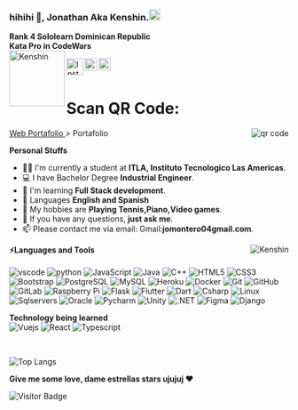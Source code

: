 ### hihihi 👋, Jonathan Aka Kenshin.<code><img height="20" src="https://cdn.countryflags.com/thumbs/dominican-republic/flag-400.png"></code>
**Rank 4 Sololearn Dominican Republic**
<br />
**Kata Pro in CodeWars**
<br />
<img width= "100" align="left"  src="https://upload.wikimedia.org/wikipedia/commons/thumb/d/dc/Los_K_Morales_Logo_2013.svg/1028px-Los_K_Morales_Logo_2013.svg.png" alt="Kenshin" />


<a href="https://www.instagram.com/jonathanm0404/">
  <img align="left" alt="Instagram" width="30"  src="https://user-images.githubusercontent.com/71537694/153091823-414f154b-f622-4696-80cd-77df07186cd6.png" />
</a>


<a href="https://github.com/itskenshin/">
  <img align="left" alt="Github" width="22px" src="https://cdn-icons-png.flaticon.com/512/270/270798.png" />
</a>

<a href="https://mail.google.com/ ">
  <img align="left" alt="Gmail" width="22px" src="https://user-images.githubusercontent.com/71537694/153092301-3e86755f-8330-497a-943c-f7bbd42b7747.png" />
</a>

<br />
<br />

# Scan QR Code: <a href="https://kenbots.herokuapp.com/#home">
  Web Portafolio
</a> > Portafolio
<img align="right" src="http://api.qrserver.com/v1/create-qr-code/?color=000000&amp;bgcolor=FFFFFF&amp;data=https://kenbots.herokuapp.com/#home;qzone=1&amp;margin=0&amp;size=200x200&amp;ecc=L" alt="qr code" />



**Personal Stuffs**

- 👨‍🏛 I'm currently a student at **ITLA, Instituto Tecnologico Las Americas**.
- 💻 I have Bachelor Degree **Industrial Engineer**.
- 🌱 I'm learning **Full Stack development**.
- 💬 Languages **English and Spanish**
- 🤔 My hobbies are **Playing Tennis,Piano,Video games**.
- 💬 If you have any questions, **just ask me**.
- 📫 Please contact me via email: 
 Gmail:**jomontero04gmail.com**.

<img align="right"  src="https://github-readme-stats.vercel.app/api?username=itsKenshin&count_private=true&show_icons=true&theme=dark)"
 alt="Kenshin" />


**⚡Languages and Tools**  
<br>
![vscode](https://img.shields.io/badge/-Vscode-blue?style=flat-square&logo=visualstudiocode)
![python](https://img.shields.io/badge/-Python-white?style=flat-square&logo=python)
![JavaScript](https://img.shields.io/badge/-JavaScript-black?style=flat-square&logo=javascript)
![Java](https://img.shields.io/badge/-java-E34A86?style=flat-square&logo=java)
![C++](https://img.shields.io/badge/-C++-00599C?style=flat-square&logo=c)
![HTML5](https://img.shields.io/badge/-HTML5-E34F26?style=flat-square&logo=html5&logoColor=white)
![CSS3](https://img.shields.io/badge/-CSS3-1572B6?style=flat-square&logo=css3)
![Bootstrap](https://img.shields.io/badge/-Bootstrap-563D7C?style=flat-square&logo=bootstrap)
![PostgreSQL](https://img.shields.io/badge/-PostgreSQL-336791?style=flat-square&logo=postgresql)
![MySQL](https://img.shields.io/badge/-MySQL-black?style=flat-square&logo=mysql)
![Heroku](https://img.shields.io/badge/-Heroku-430098?style=flat-square&logo=heroku)
![Docker](https://img.shields.io/badge/-Docker-black?style=flat-square&logo=docker)
![Git](https://img.shields.io/badge/-Git-black?style=flat-square&logo=git)
![GitHub](https://img.shields.io/badge/-GitHub-181717?style=flat-square&logo=github)
![GitLab](https://img.shields.io/badge/-GitLab-FCA121?style=flat-square&logo=gitlab)
![Raspberry Pi](https://img.shields.io/badge/-Raspberry%20Pi-C51A4A?style=flat-square&logo=Raspberry-Pi)
![Flask](https://img.shields.io/badge/-Flask-yellow?style=flat-square&logo=Flask)
![Flutter](https://img.shields.io/badge/-Flutter-blue?style=flat-square&logo=Flutter)
![Dart](https://img.shields.io/badge/-Dart-blue?style=flat-square&logo=Dart)
![Csharp](https://img.shields.io/badge/-Csharp-black?style=flat-square&logo=Csharp)
![Linux](https://img.shields.io/badge/-Linux-black?style=flat-square&logo=Linux)
![Sqlservers](https://img.shields.io/badge/-Sqlservers-red?style=flat-square&logo=Sqlservers)
![Oracle](https://img.shields.io/badge/-Oracle-blue?style=flat-square&logo=Oracle)
![Pycharm](https://img.shields.io/badge/-Pycharm-black?style=flat-square&logo=Pycharm)
![Unity](https://img.shields.io/badge/-Unity-pruple?style=flat-square&logo=Unity)
![.NET](https://img.shields.io/badge/-.NET-purple?style=flat-square&logo=.NET)
![Figma](https://img.shields.io/badge/-Figma-purple?style=flat-square&logo=Figma)
![Django](https://img.shields.io/badge/-Django-purple?style=flat-square&logo=Django)










**Technology being learned**
<br>
![Vuejs](https://img.shields.io/badge/-Vuejs-black?style=flat-square&logo=vue.js)
![React](https://img.shields.io/badge/-React-black?style=flat-square&logo=react)
![Typescript](https://img.shields.io/badge/-Typescript-black?style=flat-square&logo=typescript)

<br>

![Top Langs](https://github-readme-stats.vercel.app/api/top-langs/?username=itskenshin&hide=TeX&layout=compact)


**Give me some love, dame estrellas stars ujujuj ❤️**

![Visitor Badge](https://visitor-badge.laobi.icu/badge?page_id=itskenshin.itskenshin)



<!---
itskenshin/itskenshin is a ✨ special ✨ repository because its `README.md` (this file) appears on your GitHub profile.
You can click the Preview link to take a look at your changes.
--->
